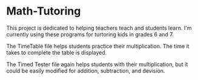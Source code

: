 # Math-Tutoring

This project is dedicated to helping teachers teach and students learn.  I'm currently using these programs for turtoring kids in grades 6 and 7. 

The TimeTable file helps students practice their multiplication.  The time it takes to complete the table is displayed. 

The Timed Tester file again helps students with their multiplication, but it could be easily modified for addition, subtraction, and devision. 


